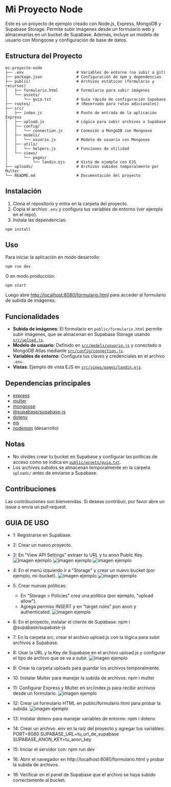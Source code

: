 # Mi Proyecto Node

Este es un proyecto de ejemplo creado con Node.js, Express, MongoDB y Supabase Storage. Permite subir imágenes desde un formulario web y almacenarlas en un bucket de Supabase. Además, incluye un modelo de usuario con Mongoose y configuración de base de datos.

## Estructura del Proyecto

```
mi-proyecto-node
├── .env                       # Variables de entorno (no subir a git)
├── package.json               # Configuración de npm y dependencias
├── public/                    # Archivos estáticos (formulario y recursos)
│   ├── formulario.html        # Formulario para subir imágenes
│   └── assets/
│       └── guia.txt           # Guía rápida de configuración Supabase
├── routes/                    # (Reservado para rutas adicionales)
├── src/
│   ├── index.js               # Punto de entrada de la aplicación Express
│   ├── upload.js              # Lógica para subir archivos a Supabase
│   ├── config/
│   │   └── connection.js      # Conexión a MongoDB con Mongoose
│   ├── models/
│   │   └── usuario.js         # Modelo de usuario con Mongoose
│   ├── utils/
│   │   └── helpers.js         # Funciones de utilidad
│   └── views/
│       └── pages/
│           └── landin.ejs     # Vista de ejemplo con EJS
├── uploads/                   # Archivos subidos temporalmente por Multer
└── README.md                  # Documentación del proyecto
```

## Instalación

1. Clona el repositorio y entra en la carpeta del proyecto.
2. Copia el archivo `.env` y configura tus variables de entorno (ver ejemplo en el repo).
3. Instala las dependencias:

```
npm install
```

## Uso

Para iniciar la aplicación en modo desarrollo:

```
npm run dev
```

O en modo producción:

```
npm start
```

Luego abre [http://localhost:8080/formulario.html](http://localhost:8080/formulario.html) para acceder al formulario de subida de imágenes.

## Funcionalidades

- **Subida de imágenes**: El formulario en `public/formulario.html` permite subir imágenes, que se almacenan en Supabase Storage usando [`src/upload.js`](src/upload.js).
- **Modelo de usuario**: Definido en [`src/models/usuario.js`](src/models/usuario.js) y conectado a MongoDB Atlas mediante [`src/config/connection.js`](src/config/connection.js).
- **Variables de entorno**: Configura tus claves y credenciales en el archivo `.env`.
- **Vistas**: Ejemplo de vista EJS en [`src/views/pages/landin.ejs`](src/views/pages/landin.ejs).

## Dependencias principales

- [express](https://www.npmjs.com/package/express)
- [multer](https://www.npmjs.com/package/multer)
- [mongoose](https://www.npmjs.com/package/mongoose)
- [@supabase/supabase-js](https://www.npmjs.com/package/@supabase/supabase-js)
- [dotenv](https://www.npmjs.com/package/dotenv)
- [ejs](https://www.npmjs.com/package/ejs)
- [nodemon](https://www.npmjs.com/package/nodemon) (desarrollo)

## Notas

- No olvides crear tu bucket en Supabase y configurar las políticas de acceso como se indica en [`public/assets/guia.txt`](public/assets/guia.txt).
- Los archivos subidos se almacenan temporalmente en la carpeta `uploads/` antes de enviarse a Supabase.

## Contribuciones

Las contribuciones son bienvenidas. Si deseas contribuir, por favor abre un issue o envía un pull request.





## GUIA DE USO

- 1: Registrarse en Supabase.
- 2: Crear un nuevo proyecto.

- 3: En "View API Settings" extraer tu URL y tu anon Public Key.
    ![imagen ejemplo](public/assets/capturas/New%20Api%20settings.png)
    ![imagen ejemplo](public/assets/capturas/URL.png)
    ![imagen ejemplo](public/assets/capturas/anon.png)

- 4: En el menú izquierdo ir a "Storage" y crear un nuevo bucket (por ejemplo, mi-bucket).
    ![imagen ejemplo](public/assets/capturas/sotrage.png)
    ![imagen ejemplo](public/assets/capturas/new_bucket.png)

- 5: Crear nuevas políticas:
    - En "Storage > Policies" crea una política (por ejemplo, "upload allow").
    - Agrega permiso INSERT y en "target roles" pon anon y authenticated.
        ![imagen ejemplo](public/assets/capturas/new_politce.png)

- 6: En el proyecto, instalar el cliente de Supabase:
    npm i @supabase/supabase-js

- 7: En la carpeta src, crear el archivo upload.js con la lógica para subir archivos a Supabase.
- 8: Usar la URL y la Key de Supabase en el archivo upload.js y configurar el tipo de archivo que se va a subir.
    ![imagen ejemplo](public/assets/capturas/crear_upload.png)

- 9: Crear la carpeta uploads para guardar los archivos temporalmente.
- 10: Instalar Multer para manejar la subida de archivos:
    npm i multer

- 11: Configurar Express y Multer en src/index.js para recibir archivos desde un formulario.
    ![imagen ejemplo](public/assets/capturas/configurar_index.png)

- 12: Crear un formulario HTML en public/formulario.html para probar la subida.
    ![imagen ejemplo](public/assets/capturas/formulario.png)

- 13: Instalar dotenv para manejar variables de entorno:
    npm i dotenv

- 14: Crear un archivo .env en la raíz del proyecto y agregar tus variables:
    PORT=8080
    SUPABASE_URL=tu_url_de_supabase
    SUPABASE_ANON_KEY=tu_anon_key

- 15: Iniciar el servidor con:
    npm run dev
- 16:  Abrir el navegador en http://localhost:8080/formulario.html y probar la subida de archivos.
- 18: Verificar en el panel de Supabase que el archivo se haya subido correctamente al bucket.
